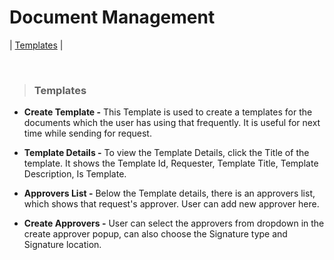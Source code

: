 # **Document Management**

| [Templates](#templates) |

<br>

> ### Templates

- **Create Template -** This Template is used to create a templates for the documents which the user has using that frequently. It is useful for next time while sending for request.

- **Template Details -** To view the Template Details, click the Title of the template. It shows the Template Id, Requester, Template Title, Template Description, Is Template.

- **Approvers List -** Below the Template details, there is an approvers list, which shows that request's approver. User can add new approver here.

- **Create Approvers -** User can select the approvers from dropdown in the create approver popup, can also choose the Signature type and Signature location.